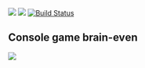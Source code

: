 <a href="https://codeclimate.com/github/sugryumov/project-lvl1-s412/maintainability"><img src="https://api.codeclimate.com/v1/badges/97bc72c838e880cca1e4/maintainability" /></a>
<a href="https://codeclimate.com/github/sugryumov/project-lvl1-s412/test_coverage"><img src="https://api.codeclimate.com/v1/badges/97bc72c838e880cca1e4/test_coverage" /></a>
[![Build Status](https://travis-ci.org/sugryumov/project-lvl1-s412.svg?branch=master)](https://travis-ci.org/sugryumov/project-lvl1-s412)

## Console game brain-evеn
<a href="https://asciinema.org/a/GTX6UkHjndVbtnRQhWrjHStz2" target="_blank"><img src="https://asciinema.org/a/GTX6UkHjndVbtnRQhWrjHStz2.svg" /></a>
